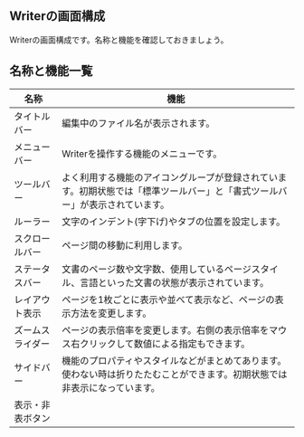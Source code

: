 
## Writerの画面構成

Writerの画面構成です。名称と機能を確認しておきましょう。



## 名称と機能一覧

|名称|機能|
|--|--|
|タイトルバー| 編集中のファイル名が表示されます。 |
|メニューバー | Writerを操作する機能のメニューです。 |
|ツールバー| よく利用する機能のアイコングループが登録されています。初期状態では「標準ツールバー」と「書式ツールバー」が表示されています。|
|ルーラー| 文字のインデント(字下げ)やタブの位置を設定します。 |
|スクロールバー| ページ間の移動に利用します。|
|ステータスバー| 文書のページ数や文字数、使用しているページスタイル、言語といった文書の状態が表示されています。 |
|レイアウト表示| ページを1枚ごとに表示や並べて表示など、ページの表示方法を変更します。 |
|ズームスライダー| ページの表示倍率を変更します。右側の表示倍率をマウス右クリックして数値による指定もできます。|
|サイドバー| 機能のプロパティやスタイルなどがまとめてあります。使わない時は折りたたむことができます。初期状態では非表示になっています。 |
| 表示・非表ボタン| |
